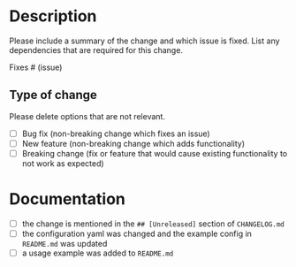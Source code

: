 # Description

Please include a summary of the change and which issue is fixed.
List any dependencies that are required for this change.

Fixes # (issue)

## Type of change

Please delete options that are not relevant.

- [ ] Bug fix (non-breaking change which fixes an issue)
- [ ] New feature (non-breaking change which adds functionality)
- [ ] Breaking change (fix or feature that would cause existing functionality to not work as expected)

# Documentation

- [ ] the change is mentioned in the `## [Unreleased]` section of `CHANGELOG.md`
- [ ] the configuration yaml was changed and the example config in `README.md` was updated
- [ ] a usage example was added to `README.md`
